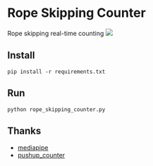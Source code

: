 # Rope Skipping Counter

Rope skipping real-time counting
![](demo.gif)

## Install
```
pip install -r requirements.txt
```

## Run
```
python rope_skipping_counter.py
```

## Thanks
* [mediapipe](https://github.com/google/mediapipe)
* [pushup_counter](https://github.com/hacklavya/pushup_counter)
